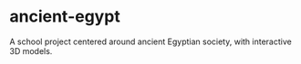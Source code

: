 # ancient-egypt
A school project centered around ancient Egyptian society, with interactive 3D models.
